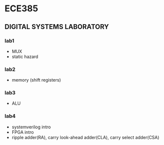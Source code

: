 # ECE385
## DIGITAL SYSTEMS LABORATORY

### lab1
- MUX
- static hazard

### lab2
- memory (shift registers)

### lab3
- ALU

### lab4
- systemverilog intro
- FPGA intro
- ripple adder(RA), carry look-ahead adder(CLA), carry select adder(CSA)